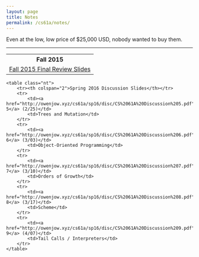 ```yaml
---
layout: page
title: Notes
permalink: /cs61a/notes/
---
```


<p>
    Even at the low, low price of $25,000 USD, nobody wanted to buy them.
</p>

<hr />

<div>
    <table class="nt">
        <tr><th>Fall 2015</th></tr>
        <tr>
            <td><a href="https://docs.google.com/presentation/d/1bILyUkV2OkMIQ6GNKsc56_4-rNZ1TVw0M_bGELtM-3E/edit?usp=sharing">Fall 2015 Final Review Slides</a></td>
        </tr>
    </table>
    
    <table class="nt">
        <tr><th colspan="2">Spring 2016 Discussion Slides</th></tr>
        <tr>
            <td><a href="http://owenjow.xyz/cs61a/sp16/disc/CS%2061A%20Discussion%205.pdf">Discussion 5</a> (2/25)</td>
            <td>Trees and Mutation</td>
        </tr>
        <tr>
            <td><a href="http://owenjow.xyz/cs61a/sp16/disc/CS%2061A%20Discussion%206.pdf">Discussion 6</a> (3/03)</td>
            <td>Object-Oriented Programming</td>
        </tr>
        <tr>
            <td><a href="http://owenjow.xyz/cs61a/sp16/disc/CS%2061A%20Discussion%207.pdf">Discussion 7</a> (3/10)</td>
            <td>Orders of Growth</td>
        </tr>
        <tr>
            <td><a href="http://owenjow.xyz/cs61a/sp16/disc/CS%2061A%20Discussion%208.pdf">Discussion 8</a> (3/17)</td>
            <td>Scheme</td>
        </tr>
        <tr>
            <td><a href="http://owenjow.xyz/cs61a/sp16/disc/CS%2061A%20Discussion%209.pdf">Discussion 9</a> (4/07)</td>
            <td>Tail Calls / Interpreters</td>
        </tr>
    </table>
</div>
